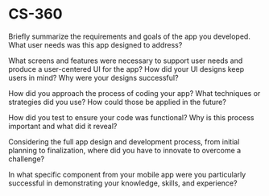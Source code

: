 # CS-360

Briefly summarize the requirements and goals of the app you developed. What user needs was this app designed to address?


What screens and features were necessary to support user needs and produce a user-centered UI for the app? How did your UI designs keep users in mind? Why were your designs successful?


How did you approach the process of coding your app? What techniques or strategies did you use? How could those be applied in the future?


How did you test to ensure your code was functional? Why is this process important and what did it reveal?


Considering the full app design and development process, from initial planning to finalization, where did you have to innovate to overcome a challenge?


In what specific component from your mobile app were you particularly successful in demonstrating your knowledge, skills, and experience?

